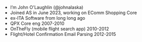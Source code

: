 - I’m John O'Laughlin (@johnalaska)
- Joined AS in June 2023, working on EComm Shopping Core
- ex-ITA Software from long long ago
- QPX Core eng 2007-2010
- OnTheFly (mobile flight search app) 2010-2012
- Flight/Hotel Confirmation Email Parsing 2012-2015
  
<!---
johnalaska/johnalaska is a ✨ special ✨ repository because its `README.md` (this file) appears on your GitHub profile.
You can click the Preview link to take a look at your changes.
--->
